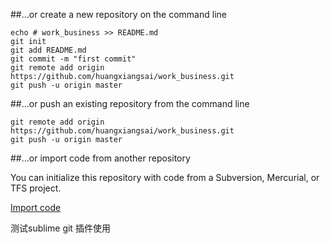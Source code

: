 
##…or create a new repository on the command line

	echo # work_business >> README.md
	git init
	git add README.md
	git commit -m "first commit"
	git remote add origin https://github.com/huangxiangsai/work_business.git
	git push -u origin master

##…or push an existing repository from the command line

	git remote add origin https://github.com/huangxiangsai/work_business.git
	git push -u origin master

##…or import code from another repository

You can initialize this repository with code from a Subversion, Mercurial, or TFS project.

[Import code](https://import.github.com/huangxiangsai/work_business/import)


测试sublime git 插件使用


